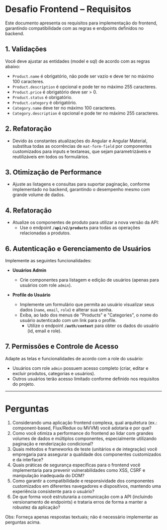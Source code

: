 # Desafio Frontend – Requisitos

Este documento apresenta os requisitos para implementação do frontend, garantindo compatibilidade com as regras e endpoints definidos no backend.

## 1. Validações

Você deve ajustar as entidades (model e sql) de acordo com as regras abaixo: 

- `Product.name` é obrigatório, não pode ser vazio e deve ter no máximo 100 caracteres.
- `Product.description` é opcional e pode ter no máximo 255 caracteres.
- `Product.price` é obrigatório deve ser > 0.
- `Product.status` é obrigatório.
- `Product.category` é obrigatório.
- `Category.name` deve ter no máximo 100 caracteres.
- `Category.description` é opcional e pode ter no máximo 255 caracteres.

## 2. Refatoração
- Devido às constantes atualizações do Angular e Angular Material, substitua todas as ocorrências de `mat-form-field` por componentes customizados para inputs e textareas, que sejam parametrizáveis e reutilizáveis em todos os formulários.

## 3. Otimização de Performance
- Ajuste as listagens e consultas para suportar paginação, conforme implementado no backend, garantindo o desempenho mesmo com grande volume de dados.

## 4. Refatoração  
- Atualize os componentes de produto para utilizar a nova versão da API:
  - Use o endpoint **`/api/v2/products`** para todas as operações relacionadas a produtos.

## 6. Autenticação e Gerenciamento de Usuários

Implemente as seguintes funcionalidades:

- **Usuários Admin**
  - Crie componentes para listagem e edição de usuários (apenas para usuários com role `admin`).

- **Profile do Usuário**
  - Implemente um formulário que permita ao usuário visualizar seus dados (`name`, `email`, `role`) e alterar sua senha.
  - Exiba, ao lado dos menus de "Products" e "Categories", o nome do usuário autenticado com um link para o profile.
    - Utilize o endpoint **`/auth/context`** para obter os dados do usuário (id, email e role).
 

## 7. Permissões e Controle de Acesso

Adapte as telas e funcionalidades de acordo com a role do usuário:

- Usuários com role `admin` possuem acesso completo (criar, editar e excluir produtos, categorias e usuários).
- Outros usuários terão acesso limitado conforme definido nos requisitos do projeto.

---

# Perguntas

1. Considerando uma aplicação frontend complexa, qual arquitetura (ex.: component-based, Flux/Redux ou MVVM) você adotaria e por que?
2. Como você otimiza a performance do frontend ao lidar com grandes volumes de dados e múltiplos componentes, especialmente utilizando paginação e renderização condicional?
3. Quais métodos e frameworks de teste (unitários e de integração) você empregaria para assegurar a qualidade dos componentes customizados e da interface?
4. Quais práticas de segurança específicas para o frontend você implementaria para prevenir vulnerabilidades como XSS, CSRF e manipulação inadequada do DOM?
5. Como garantir a compatibilidade e responsividade dos componentes customizados em diferentes navegadores e dispositivos, mantendo uma experiência consistente para o usuário?
6. De que forma você estruturaria a comunicação com a API (incluindo versionamento de endpoints) e trataria erros de forma a manter a robustez da aplicação?

Obs: Forneça apenas respostas textuais; não é necessário implementar as perguntas acima.

